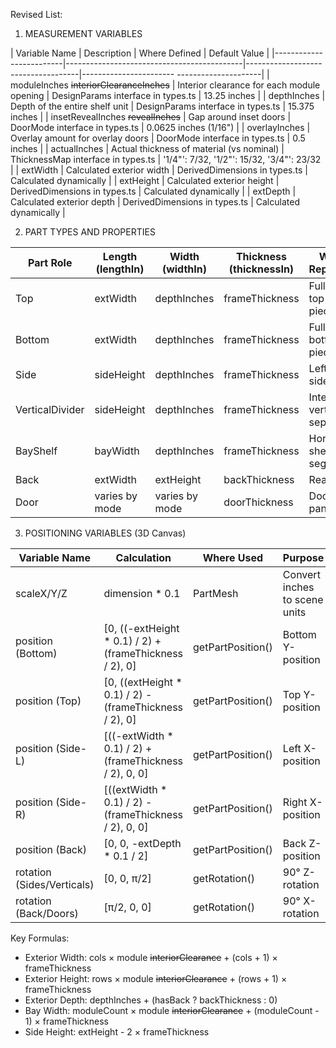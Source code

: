  Revised List:
   1. MEASUREMENT VARIABLES

  | Variable Name           | Description                                | Where Defined                      | Default Value
                       |
  |-------------------------|--------------------------------------------|------------------------------------|-----------------------
  ---------------------|
  | moduleInches ~~interiorClearanceInches~~ | Interior clearance for each module opening | DesignParams interface in types.ts | 13.25 inches
                       |
  | depthInches             | Depth of the entire shelf unit             | DesignParams interface in types.ts | 15.375 inches
                       |
  | insetRevealInches ~~revealInches~~            | Gap around inset doors                     | DoorMode interface in types.ts     | 0.0625 inches (1/16")
                       |
  | overlayInches           | Overlay amount for overlay doors           | DoorMode interface in types.ts     | 0.5 inches
                       |
  | actualInches            | Actual thickness of material (vs nominal)  | ThicknessMap interface in types.ts | '1/4"': 7/32, '1/2"':
  15/32, '3/4"': 23/32 |
  | extWidth                | Calculated exterior width                  | DerivedDimensions in types.ts      | Calculated dynamically
                       |
  | extHeight               | Calculated exterior height                 | DerivedDimensions in types.ts      | Calculated dynamically
                       |
  | extDepth                | Calculated exterior depth                  | DerivedDimensions in types.ts      | Calculated dynamically
                       |

  2. PART TYPES AND PROPERTIES

  | Part Role       | Length (lengthIn) | Width (widthIn) | Thickness (thicknessIn) | What It Represents           |
  |-----------------|-------------------|-----------------|-------------------------|------------------------------|
  | Top             | extWidth          | depthInches     | frameThickness          | Full-width top cap piece     |
  | Bottom          | extWidth          | depthInches     | frameThickness          | Full-width bottom cap piece  |
  | Side            | sideHeight        | depthInches     | frameThickness          | Left/right side panels       |
  | VerticalDivider | sideHeight        | depthInches     | frameThickness          | Interior vertical separators |
  | BayShelf        | bayWidth          | depthInches     | frameThickness          | Horizontal shelf segments    |
  | Back            | extWidth          | extHeight       | backThickness           | Rear panel                   |
  | Door            | varies by mode    | varies by mode  | doorThickness           | Door panels                  |

  3. POSITIONING VARIABLES (3D Canvas)

  | Variable Name              | Calculation                  | Where Used        | Purpose                       |
  |----------------------------|------------------------------|-------------------|-------------------------------|
  | scaleX/Y/Z                 | dimension * 0.1              | PartMesh          | Convert inches to scene units |
  | position (Bottom)          | [0, ((-extHeight * 0.1) / 2) + (frameThickness / 2), 0] | getPartPosition() | Bottom Y-position             |
  | position (Top)             | [0, ((extHeight * 0.1) / 2) - (frameThickness / 2), 0]  | getPartPosition() | Top Y-position                |
  | position (Side-L)          | [((-extWidth * 0.1) / 2) + (frameThickness / 2), 0, 0]  | getPartPosition() | Left X-position               |
  | position (Side-R)          | [((extWidth * 0.1) / 2) - (frameThickness / 2), 0, 0]   | getPartPosition() | Right X-position              |
  | position (Back)            | [0, 0, -extDepth * 0.1 / 2]  | getPartPosition() | Back Z-position               |
  | rotation (Sides/Verticals) | [0, 0, π/2]                  | getRotation()     | 90° Z-rotation                |
  | rotation (Back/Doors)      | [π/2, 0, 0]                  | getRotation()     | 90° X-rotation                |

  Key Formulas:
  - Exterior Width: cols × module ~~interiorClearance~~ + (cols + 1) × frameThickness
  - Exterior Height: rows × module ~~interiorClearance~~ + (rows + 1) × frameThickness
  - Exterior Depth: depthInches + (hasBack ? backThickness : 0)
  - Bay Width: moduleCount × module ~~interiorClearance~~ + (moduleCount - 1) × frameThickness
  - Side Height: extHeight - 2 × frameThickness

